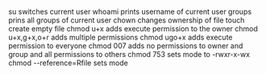 su switches current user
whoami prints username of current user
groups prins all groups of current user
chown changes ownership of file
touch create empty file
chmod u+x adds execute permission to the owner
chmod u+x,g+x,o+r adds multiple permissions
chmod ugo+x adds execute permission to everyone
chmod 007 adds no permissions to owner and group and all permissions to others
chmod 753 sets mode to -rwxr-x-wx
chmod --reference=Rfile  sets mode
